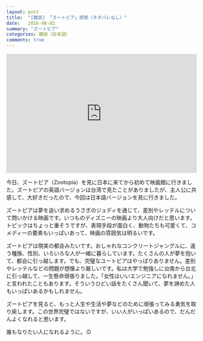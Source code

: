 ```yaml
---
layout: post
title:  "[雑談] 「ズートピア」感想（ネタバレなし）"
date:   2016-06-02
summary: "ズートピア"
categories: 雑談（日本語）
comments: true
---
```


<iframe width="100%" height="315" src="https://www.youtube.com/embed/UGjnpZMLP5Q" frameborder="0" allowfullscreen></iframe>

今日、ズートピア（Zootopia）を見に日本に来てから初めて映画館に行きました。ズートピアの英語バージョンは台湾で見たことがありましたが、主人公に共感して、大好きだったので、今回は日本語バージョンを見に行きました。

ズートピアは夢を追い求めるうさぎのジュディを通じて、差別やレッテルについて問いかける映画です。いつものディズニーの映画より大人向けだと思います。トピックはちょっと重そうですが、表現手段が面白く、動物たちも可愛くて、コメディーの要素もいっぱいあって、映画の雰囲気は明るいです。

ズートピアは現実の都会みたいです。おしゃれなコンクリートジャングルに、違う種族、性別、いろいろな人が一緒に暮らしています。たくさんの人が夢を抱いて、都会に引っ越します。でも、完璧なユートピアはやっぱりありません。差別やレッテルなどの問題が想像より厳しいです。私は大学で勉強しに台南から台北に引っ越して、一生懸命頑張りました。「女性はいいエンジニアになれません。」と言われたこともあります。そういうひどい話をたくさん聞いて、夢を諦めた人もいっぱいあるかもしれません。

ズートピアを見ると、もっと人生や生活や夢などのために頑張ってみる勇気を取り戻します。この世界完璧ではないですが、いい人がいっぱいあるので、だんだんよくなれると思います。

誰もなりたい人になれるように。:D